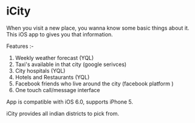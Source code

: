 iCity
=====

When you visit a new place, you wanna know some basic things about it.
This iOS app to gives you that information.

Features :-
1. Weekly weather forecast (YQL)
2. Taxi's available in that city (google serivces)
3. City hospitals (YQL)
4. Hotels and Restaurants (YQL)
5. Facebook friends who live around the city (facebook platform )
6. One touch call/message interface

App is compatible with iOS 6.0, supports iPhone 5. 

iCity provides all indian districts to pick from.

